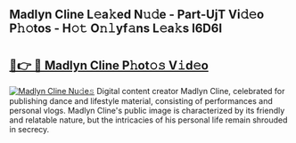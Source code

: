 ## Madlyn Cline L𝚎a𝚔ed N𝚞𝚍e - Part-UjT Vi𝚍𝚎o P𝚑𝚘tos - H𝚘𝚝 O𝚗𝚕yf𝚊ns L𝚎a𝚔s l6D6I

# <h2><a href="http://kfa05f.oniu.top/?m=Madlyn+Cline">🔗👉 🔴 Madlyn Cline P𝚑ot𝚘𝚜 V𝚒d𝚎o</a></h2>

[![Madlyn Cline Nu𝚍e𝚜](https://i.imgur.com/0qMVB7G.gif)](http://kfa05f.oniu.top/?m=Madlyn+Cline)
Digital content creator Madlyn Cline, celebrated for publishing dance and lifestyle material, consisting of performances and personal vlogs. Madlyn Cline's public image is characterized by its friendly and relatable nature, but the intricacies of his personal life remain shrouded in secrecy.  
